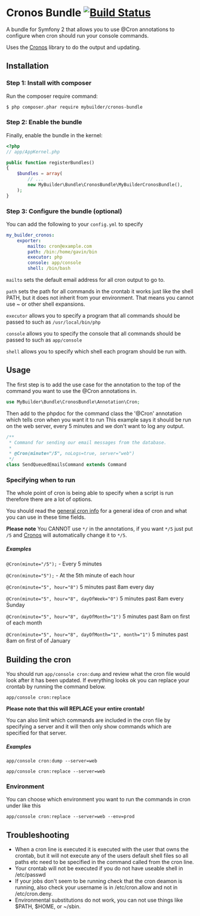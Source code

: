 Cronos Bundle [![Build Status](https://travis-ci.org/mybuilder/cronos-bundle.png?branch=master)](https://travis-ci.org/mybuilder/cronos-bundle)
=============

A bundle for Symfony 2 that allows you to use @Cron annotations to configure when cron should run your console commands.

Uses the [Cronos](https://github.com/mybuilder/cronos) library to do the output and updating.

## Installation

### Step 1: Install with composer

Run the composer require command:

``` bash
$ php composer.phar require mybuilder/cronos-bundle
```
### Step 2: Enable the bundle

Finally, enable the bundle in the kernel:

``` php
<?php
// app/AppKernel.php

public function registerBundles()
{
    $bundles = array(
        // ...
        new MyBuilder\Bundle\CronosBundle\MyBuilderCronosBundle(),
    );
}
```

### Step 3: Configure the bundle (optional)

You can add the following to your `config.yml` to specify

```yaml
my_builder_cronos:
    exporter:
        mailto: cron@example.com
        path: /bin:/home/gavin/bin
        executor: php
        console: app/console
        shell: /bin/bash
```

`mailto` sets the default email address for all cron output to go to.

`path` sets the path for all commands in the crontab it works just like the shell PATH, but it does not inherit from your environment. That means you cannot use ~ or other shell expansions.

`executor` allows you to specify a program that all commands should be passed to such as `/usr/local/bin/php`

`console` allows you to specify the console that all commands should be passed to such as `app/console`

`shell` allows you to specify which shell each program should be run with.

## Usage

The first step is to add the use case for the annotation to the top of the command you want to use the @Cron annotations in.

```php
use MyBuilder\Bundle\CronosBundle\Annotation\Cron;
```

Then add to the phpdoc for the command class the '@Cron' annotation which tells cron when you want it to run
This example says it should be run on the web server, every 5 minutes and we don't want to log any output.

```php
/**
 * Command for sending our email messages from the database.
 *
 * @Cron(minute="/5", noLogs=true, server="web")
 */
class SendQueuedEmailsCommand extends Command
```

### Specifying when to run
The whole point of cron is being able to specify when a script is run therefore there are a lot of options.

You should read the [general cron info](http://en.wikipedia.org/wiki/Cron) for a general idea of
cron and what you can use in these time fields.

**Please note** You CANNOT use `*/` in the annotations, if you want `*/5` just put `/5` and [Cronos](https://github.com/mybuilder/cronos)
will automatically change it to `*/5`.

##### Examples

` @Cron(minute="/5"); ` - Every 5 minutes

` @Cron(minute="5"); ` - At the 5th minute of each hour

` @Cron(minute="5", hour="8") ` 5 minutes past 8am every day

` @Cron(minute="5", hour="8", dayOfWeek="0") ` 5 minutes past 8am every Sunday

` @Cron(minute="5", hour="8", dayOfMonth="1") ` 5 minutes past 8am on first of each month

` @Cron(minute="5", hour="8", dayOfMonth="1", month="1") ` 5 minutes past 8am on first of of January

## Building the cron

You should run `app/console cron:dump` and review what the cron file would look after it has been updated.
If everything looks ok you can replace your crontab by running the command below.

`app/console cron:replace`

**Please note that this will REPLACE your entire crontab!**

You can also limit which commands are included in the cron file by specifying a server and it will then only show
commands which are specified for that server.

##### Examples

`app/console cron:dump --server=web`

`app/console cron:replace --server=web`

### Environment

You can choose which environment you want to run the commands in cron under like this

`app/console cron:replace --server=web --env=prod`

## Troubleshooting

* When a cron line is executed it is executed with the user that owns the crontab, but it will not execute any of the users default shell files so all paths etc need to be specified in the command called from the cron line.
* Your crontab will not be executed if you do not have useable shell in /etc/passwd
* If your jobs don't seem to be running check that the cron deamon is running, also check your username is in /etc/cron.allow and not in /etc/cron.deny.
* Environmental substitutions do not work, you can not use things like $PATH, $HOME, or ~/sbin.
